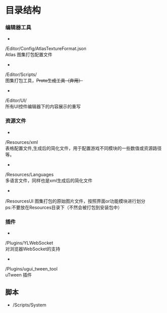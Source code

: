 # 目录结构  


### 编辑器工具
*  
/Editor/Config/AtlasTextureFormat.json  
Atlas 图集打包配置文件  

*  
/Editor/Scripts/  
图集打包工具，~~Proto生成工具（弃用）~~  

*  
/Editor/UI/  
所有UI控件编辑器下的内容展示的重写


### 资源文件  
*  
/Resources/xml  
表格配置文件,生成后的简化文件，用于配置游戏不同模块的一些数值或资源路径等。

*  
/Resources/Languages  
多语言文件，同样也是xml生成后的简化文件

*  
/ResourcesUI
图集打包的原始图片文件，按照界面or功能模块进行划分  
ps:不要放在Resources目录下（不然会被打包到安装包中）



### 插件  
*  
/Plugins/YLWebSocket  
对浏览器WebSocket的支持  

*  
/Plugins/ugui_tween_tool  
uTween 插件

## 脚本
*  /Scripts/System
